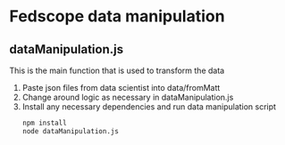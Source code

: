 # Fedscope data manipulation

## dataManipulation.js
This is the main function that is used to transform the data

1. Paste json files from data scientist into data/fromMatt
2. Change around logic as necessary in dataManipulation.js
3. Install any necessary dependencies and run data manipulation script
    ```bash
    npm install
    node dataManipulation.js
    ```
